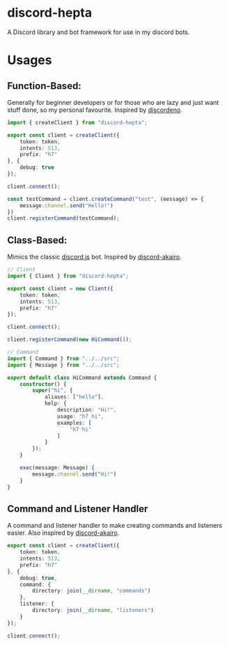 # discord-hepta

A Discord library and bot framework for use in my discord bots.

# Usages

## Function-Based:
Generally for beginner developers or for those who are lazy and just want stuff done, so my personal favourite. Inspired by [discordeno](https://github.com/discordeno/discordeno).

```typescript
import { createClient } from "discord-hepta";

export const client = createClient({
    token: token,
    intents: 513,
    prefix: "h7"
}, {
    debug: true
});

client.connect();

const testCommand = client.createCommand("test", (message) => {
    message.channel.send("Hello!")
})
client.registerCommand(testCommand);
```

## Class-Based:
Mimics the classic [discord.js](https://github.com/discordjs/discord.js) bot. Inspired by [discord-akairo](https://github.com/discord-akairo/discord-akairo).
```typescript
// Client
import { Client } from "discord-hepta";

export const client = new Client({
    token: token,
    intents: 513,
    prefix: "h7"
});

client.connect();

client.registerCommand(new HiCommand());
```
```typescript
// Command
import { Command } from "../../src";
import { Message } from "../../src";

export default class HiCommand extends Command {
    constructor() {
        super("hi", {
            aliases: ["hello"],
            help: {
                description: "Hi!",
                usage: "h7 hi",
                examples: [
                    "h7 hi"
                ]
            }
        });
    }

    exec(message: Message) {
        message.channel.send("Hi!")
    }
}
```
## Command and Listener Handler
A command and listener handler to make creating commands and listeners easier. Also inspired by [discord-akairo](https://github.com/discord-akairo/discord-akairo).
```typescript
export const client = createClient({
    token: token,
    intents: 513,
    prefix: "h7"
}, {
    debug: true,
    command: {
        directory: join(__dirname, "commands")
    },
    listener: {
        directory: join(__dirname, "listeners")
    }
});

client.connect();
```

